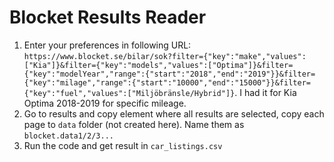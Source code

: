 # Blocket Results Reader

1. Enter your preferences in following URL: `https://www.blocket.se/bilar/sok?filter={"key":"make","values":["Kia"]}&filter={"key":"models","values":["Optima"]}&filter={"key":"modelYear","range":{"start":"2018","end":"2019"}}&filter={"key":"milage","range":{"start":"10000","end":"15000"}}&filter={"key":"fuel","values":["Miljöbränsle/Hybrid"]}`. I had it for Kia Optima 2018-2019 for specific mileage.
2. Go to results and copy element where all results are selected, copy each page to `data` folder (not created here). Name them as `blocket.data1/2/3...`
3. Run the code and get result in `car_listings.csv`
